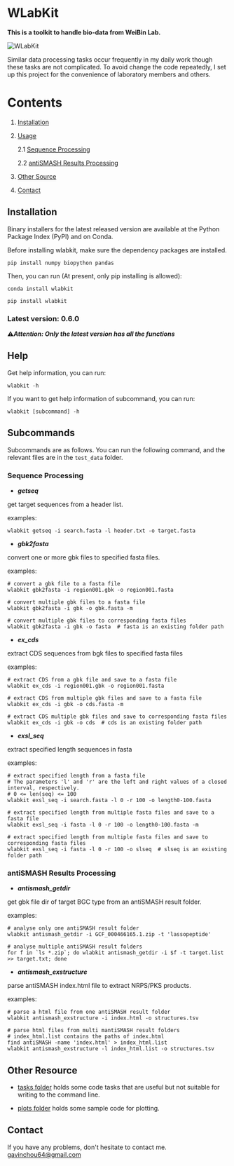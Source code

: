 # WLabKit
**This is a toolkit to handle bio-data from WeiBin Lab.**

![WLabKit](https://cdn.jsdelivr.net/gh/BioGavin/Pic/imgWLabKit.png)

Similar data processing tasks occur frequently in my daily work though these tasks are not complicated. To avoid change the code repeatedly, I set up this project for the convenience of laboratory members and others.



# Contents

1. [Installation](#sec_install)</br>

2. [Usage](#sec_use)</br>

   2.1 [Sequence Processing](#sec_seq_proc)</br>

   2.2 [antiSMASH Results Processing](#sec_antiSMASH_proc)</br>

3. [Other Source](#sec_others)</br>
4. [Contact](#sec_contact)</br>



<a name="sec_install"></a>

## Installation

Binary installers for the latest released version are available at the Python Package Index (PyPI) and on Conda.

Before installing wlabkit, make sure the dependency packages are installed.
```shell
pip install numpy biopython pandas
```
Then, you can run (At present, only pip installing is allowed):
```shell
conda install wlabkit
```
```shell
pip install wlabkit
```



### Latest version: 0.6.0

⚠️***Attention:  Only the latest version has all the functions*** 



<a name="sec_use"></a>

## Help

Get help information, you can run:
```shell
wlabkit -h
```

If you want to get help information of subcommand, you can run:
```shell
wlabkit [subcommand] -h
```



## Subcommands

Subcommands are as follows. You can run the following command, and the relevant files are in the `test_data` folder.



<a name="sec_seq_proc"></a>

### Sequence Processing

- ***getseq***

get target sequences from a header list.

examples:
```shell
wlabkit getseq -i search.fasta -l header.txt -o target.fasta
```



- ***gbk2fasta***

convert one or more gbk files to specified fasta files.

examples:

```shell
# convert a gbk file to a fasta file
wlabkit gbk2fasta -i region001.gbk -o region001.fasta
```

```shell
# convert multiple gbk files to a fasta file
wlabkit gbk2fasta -i gbk -o gbk.fasta -m

# convert multiple gbk files to corresponding fasta files
wlabkit gbk2fasta -i gbk -o fasta  # fasta is an existing folder path
```



- ***ex_cds***


extract CDS sequences from bgk files to specified fasta files


examples:

```shell
# extract CDS from a gbk file and save to a fasta file
wlabkit ex_cds -i region001.gbk -o region001.fasta
```

```shell
# extract CDS from multiple gbk files and save to a fasta file
wlabkit ex_cds -i gbk -o cds.fasta -m

# extract CDS multiple gbk files and save to corresponding fasta files
wlabkit ex_cds -i gbk -o cds  # cds is an existing folder path
```



- ***exsl_seq***


extract specified length sequences in fasta

examples:

```shell
# extract specified length from a fasta file
# The parameters 'l' and 'r' are the left and right values of a closed interval, respectively.
# 0 <= len(seq) <= 100
wlabkit exsl_seq -i search.fasta -l 0 -r 100 -o length0-100.fasta
```

```shell
# extract specified length from multiple fasta files and save to a fasta file
wlabkit exsl_seq -i fasta -l 0 -r 100 -o length0-100.fasta -m

# extract specified length from multiple fasta files and save to corresponding fasta files
wlabkit exsl_seq -i fasta -l 0 -r 100 -o slseq  # slseq is an existing folder path
```



<a name="sec_antiSMASH_proc"></a>

### antiSMASH Results Processing


- ***antismash_getdir***

get gbk file dir of target BGC type from an antiSMASH result folder.

examples:

```shell
# analyse only one antiSMASH result folder
wlabkit antismash_getdir -i GCF_000466165.1.zip -t 'lassopeptide'
```

```shell
# analyse multiple antiSMASH result folders
for f in `ls *.zip`; do wlabkit antismash_getdir -i $f -t target.list >> target.txt; done
```



- ***antismash_exstructure***

parse antiSMASH index.html file to extract NRPS/PKS products.

examples:

```shell
# parse a html file from one antiSMASH result folder
wlabkit antismash_exstructure -i index.html -o structures.tsv
```

```shell
# parse html files from multi mantiSMASH result folders
# index_html.list contains the paths of index.html
find antiSMASH -name 'index.html' > index_html.list
wlabkit antismash_exstructure -l index_html.list -o structures.tsv
```



<a name="sec_others"></a>

## Other Resource

- [tasks folder](/tasks) holds some code tasks that are useful but not suitable for writing to the command line.

- [plots folder](plots) holds some sample code for plotting.



<a name="sec_contact"></a>

## Contact

If you have any problems, don't hesitate to contact me. <gavinchou64@gmail.com>

